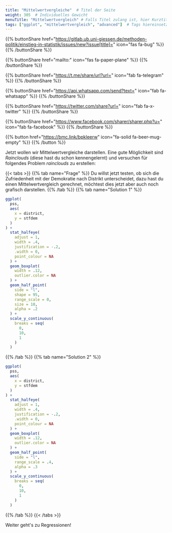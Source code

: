 ```yaml
---
title: "Mittelwertvergleiche"  # Titel der Seite
weight: 305  # Individuelles Gewicht 
menuTitle: "Mittelwertvergleich" # Falls Titel zulang ist, hier Kurztitel
tags: ["ggplot", "mittelwertvergleich", "advanced"]  # Tags hiereinsetzen; Kurzwort, was auf der Seite passsiert
---
```


{{% buttonShare href="https://gitlab.ub.uni-giessen.de/methoden-politik/einstieg-in-statistik/issues/new?issue[title]=" icon="fas fa-bug" %}} {{% /buttonShare %}} 

{{% buttonShare href="mailto:" icon="fas fa-paper-plane" %}} {{% /buttonShare %}}

{{% buttonShare href="https://t.me/share/url?url=" icon="fab fa-telegram" %}} {{% /buttonShare %}}

{{% buttonShare href="https://api.whatsapp.com/send?text=" icon="fab fa-whatsapp" %}} {{% /buttonShare %}}

{{% buttonShare href="https://twitter.com/share?url=" icon="fab fa-x-twitter" %}} {{% /buttonShare %}}

{{% buttonShare href="https://www.facebook.com/sharer/sharer.php?u=" icon="fab fa-facebook" %}} {{% /buttonShare %}}

{{% button href="https://bmc.link/bpkleerw" icon="fa-solid fa-beer-mug-empty" %}} {{% /button %}}

Jetzt wollen wir Mittelwertvergleiche darstellen. Eine gute Möglichkeit sind *Rainclouds* (diese hast du schon kennengelernt) und versuchen für folgendes Problem *rainclouds* zu erstellen:

{{< tabs >}}
{{% tab name="Frage" %}}
Du willst jetzt testen, ob sich die Zufriedenheit mit der Demokratie nach Distrikt unterscheidet, dazu hast du einen Mittelwertvergleich gerechnet, möchtest dies jetzt aber auch noch grafisch darstellen. 
{{% /tab %}}
{{% tab name="Solution 1" %}}
```R
ggplot(
  pss, 
  aes(
    x = district, 
    y = stfdem
  )
) + 
  stat_halfeye(
    adjust = 1, 
    width = .4, 
    justification = -.2, 
    .width = 0,
    point_colour = NA
  ) +
  geom_boxplot(
    width = .12, 
    outlier.color = NA 
  ) +
  geom_half_point(
    side = "l", 
    shape = 95,
    range_scale = 0,
    size = 10, 
    alpha = .2
  ) +
  scale_y_continuous(
    breaks = seq(
      0, 
      10, 
      1
    )
  )
```
{{% /tab %}}
{{% tab name="Solution 2" %}}
```R
ggplot(
  pss, 
  aes(
    x = district, 
    y = stfdem
  )
) + 
  stat_halfeye(
    adjust = 1, 
    width = .4, 
    justification = -.2, 
    .width = 0,
    point_colour = NA
  ) +
  geom_boxplot(
    width = .12, 
    outlier.color = NA 
  ) +
  geom_half_point(
    side = "l", 
    range_scale = .4, 
    alpha = .3
  ) +
  scale_y_continuous(
    breaks = seq(
      0, 
      10, 
      1
    )
  )
```
{{% /tab %}}
{{< /tabs >}}

Weiter geht's zu Regressionen!
